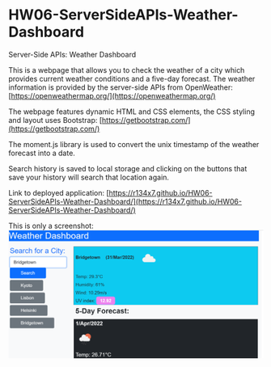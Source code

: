 # HW06-ServerSideAPIs-Weather-Dashboard

Server-Side APIs: Weather Dashboard 

This is a webpage that allows you to check the weather of a city which provides current weather conditions and a five-day forecast. The weather information is provided by the server-side APIs from OpenWeather: [https://openweathermap.org/](https://openweathermap.org/)

The webpage features dynamic HTML and CSS elements, the CSS styling and layout uses Bootstrap: [https://getbootstrap.com/](https://getbootstrap.com/)

The moment.js library is used to convert the unix timestamp of the weather forecast into a date.

Search history is saved to local storage and clicking on the buttons that save your history will search that location again.

Link to deployed application: [https://r134x7.github.io/HW06-ServerSideAPIs-Weather-Dashboard/](https://r134x7.github.io/HW06-ServerSideAPIs-Weather-Dashboard/)

This is only a screenshot: 
![Screenshot of index page](rd4.png)